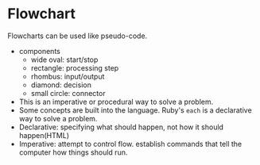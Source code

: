 # Flowchart

Flowcharts can be used like pseudo-code.

- components
  - wide oval: start/stop
  - rectangle: processing step
  - rhombus: input/output
  - diamond: decision
  - small circle: connector
- This is an imperative or procedural way to solve a problem.
- Some concepts are built into the language. Ruby's `each` is a declarative way to solve a problem.
- Declarative: specifying what should happen, not how it should happen(HTML)
- Imperative: attempt to control flow. establish commands that tell the computer how things should run.
